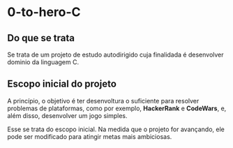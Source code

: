 # 0-to-hero-C
## Do que se trata
Se trata de um projeto de estudo autodirigido cuja finalidada é desenvolver dominio da linguagem C.

## Escopo inicial do projeto
A princípio, o objetivo é ter desenvoltura o suficiente para resolver problemas de plataformas, como por exemplo, **HackerRank** e **CodeWars**, e, além disso, desenvolver um jogo simples.

Esse se trata do escopo inicial. Na medida que o projeto for avançando, ele pode ser modificado para atingir metas mais ambiciosas.


